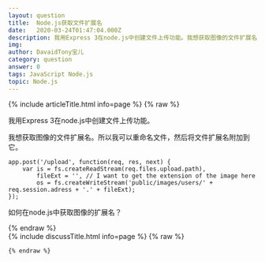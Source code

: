 ```yaml
---
layout: question
title:  Node.js获取文件扩展名
date:   2020-03-24T01:47:04.000Z
description: 我用Express 3在node.js中创建文件上传功能。我想获取图像的文件扩展名。所以我可以重命名文件，然后将文件扩展名附加到它。app.pos...
img: 
author: DavaidTony宝儿
category: question
answer: 0
tags: JavaScript Node.js
topic: Node.js
---
```

<div class="article-root">
  <div class="article">
    {% include articleTitle.html info=page %}
    {% raw %}
    <div class="article-content"><p><font style="vertical-align: inherit;"><font style="vertical-align: inherit;">我用Express 3在node.js中创建文件上传功能。</font></font></p>

<p><font style="vertical-align: inherit;"><font style="vertical-align: inherit;">我想获取图像的文件扩展名。</font><font style="vertical-align: inherit;">所以我可以重命名文件，然后将文件扩展名附加到它。</font></font></p>

<pre><code>app.post('/upload', function(req, res, next) {<font></font>
    var is = fs.createReadStream(req.files.upload.path),<font></font>
        fileExt = '', // I want to get the extension of the image here<font></font>
        os = fs.createWriteStream('public/images/users/' + req.session.adress + '.' + fileExt);<font></font>
});<font></font>
</code></pre>

<p><font style="vertical-align: inherit;"><font style="vertical-align: inherit;">如何在node.js中获取图像的扩展名？</font></font></p></div>
    {% endraw %}
  </div>

  <div class="discuss-wrapper">
    {% include discussTitle.html info=page %}
    {% raw %}
    
    {% endraw %}
  </div>
<div>
